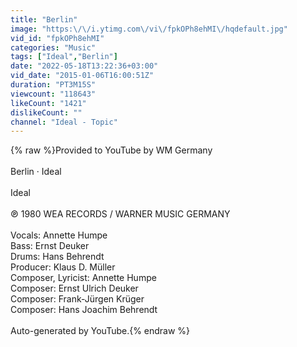 ```yaml
---
title: "Berlin"
image: "https:\/\/i.ytimg.com\/vi\/fpkOPh8ehMI\/hqdefault.jpg"
vid_id: "fpkOPh8ehMI"
categories: "Music"
tags: ["Ideal","Berlin"]
date: "2022-05-18T13:22:36+03:00"
vid_date: "2015-01-06T16:00:51Z"
duration: "PT3M15S"
viewcount: "118643"
likeCount: "1421"
dislikeCount: ""
channel: "Ideal - Topic"
---
```

{% raw %}Provided to YouTube by WM Germany<br /><br />Berlin · Ideal<br /><br />Ideal<br /><br />℗ 1980 WEA RECORDS / WARNER MUSIC GERMANY<br /><br />Vocals: Annette Humpe<br />Bass: Ernst Deuker<br />Drums: Hans Behrendt<br />Producer: Klaus D. Müller<br />Composer, Lyricist: Annette Humpe<br />Composer: Ernst Ulrich Deuker<br />Composer: Frank-Jürgen Krüger<br />Composer: Hans Joachim Behrendt<br /><br />Auto-generated by YouTube.{% endraw %}
